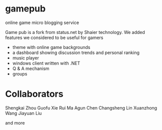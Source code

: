 gamepub
=======

online game micro blogging service

Game pub is a fork from status.net by Shaier technology.
We added features we considered to be useful for gamers
- theme with online game backgrounds
- a dashboard showing discussion trends and personal ranking
- music player
- windows client written with .NET
- Q & A mechanism
- groups


Collaborators
========

Shengkai Zhou
Guofu Xie
Rui Ma
Agun Chen
Changsheng Lin
Xuanzhong Wang
Jiayuan Liu

and more
